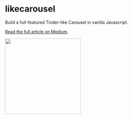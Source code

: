 # likecarousel

Build a full-featured Tinder-like Carousel in vanilla Javascript.

[Read the full article on Medium](https://medium.com/@simonepm.me/build-a-full-featured-tinder-like-carousel-in-vanilla-javascript-part-i-44ca3a906450).

[<img src="https://github.com/simonepm/likecarousel/raw/master/thumbnail.png" width="250">](https://www.youtube.com/watch?v=ociKlTBEO5Q)
